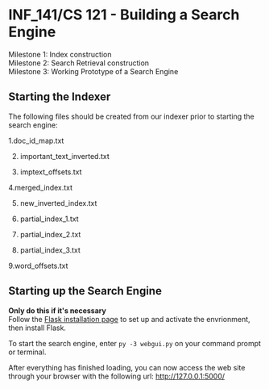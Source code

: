 # INF_141/CS 121 - Building a Search Engine
Milestone 1: Index construction <br>
Milestone 2: Search Retrieval construction <br>
Milestone 3: Working Prototype of a Search Engine <br>


## Starting the Indexer 




The following files should be created from our indexer prior to starting the search engine:<br>

1.doc_id_map.txt

2. important_text_inverted.txt

3. imptext_offsets.txt

4.merged_index.txt

5. new_inverted_index.txt
 
6. partial_index_1.txt
 
7. partial_index_2.txt

8. partial_index_3.txt

9.word_offsets.txt
 



## Starting up the Search Engine
**Only do this if it's necessary** <br>
Follow the [Flask installation page](https://flask.palletsprojects.com/en/1.1.x/installation/) 
to set up and activate the envrionment, then install Flask. <br> 

To start the search engine, enter 
`py -3 webgui.py`
on your command prompt or terminal. 

After everything has finished loading, you can now access the web site through your browser with the following url: http://127.0.0.1:5000/ 
